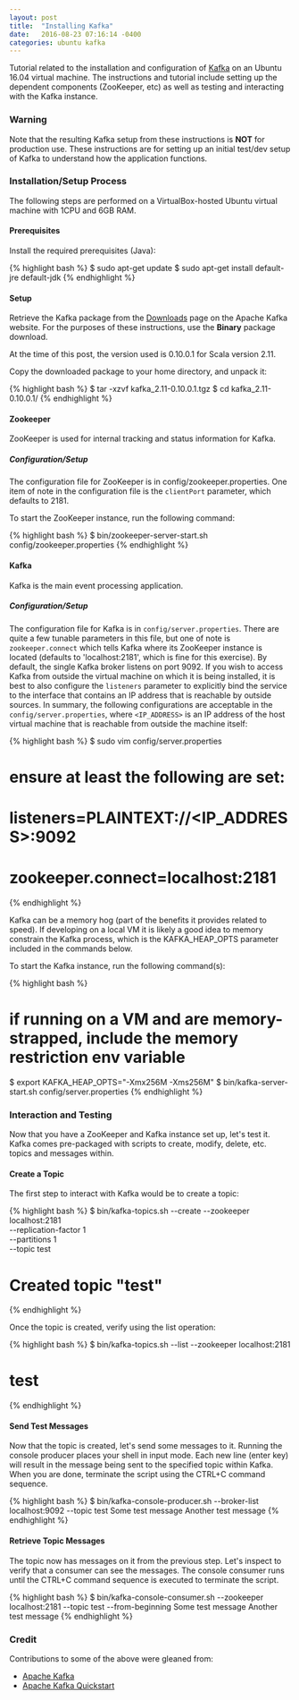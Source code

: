```yaml
---
layout: post
title:  "Installing Kafka"
date:   2016-08-23 07:16:14 -0400
categories: ubuntu kafka
---
```

Tutorial related to the installation and configuration of [Kafka](http://kafka.apache.org/) on an Ubuntu 16.04
virtual machine. The instructions and tutorial include setting up the dependent components (ZooKeeper, etc) as
well as testing and interacting with the Kafka instance.

### Warning

Note that the resulting Kafka setup from these instructions is **NOT** for production use. These instructions
are for setting up an initial test/dev setup of Kafka to understand how the application functions.

### Installation/Setup Process

The following steps are performed on a VirtualBox-hosted Ubuntu virtual machine with 1CPU and 6GB RAM.

#### Prerequisites

Install the required prerequisites (Java):

{% highlight bash %}
$ sudo apt-get update
$ sudo apt-get install default-jre default-jdk
{% endhighlight %}

#### Setup

Retrieve the Kafka package from the [Downloads](http://kafka.apache.org/downloads.html) page on the Apache
Kafka website. For the purposes of these instructions, use the **Binary** package download.

At the time of this post, the version used is 0.10.0.1 for Scala version 2.11.

Copy the downloaded package to your home directory, and unpack it:

{% highlight bash %}
$ tar -xzvf kafka_2.11-0.10.0.1.tgz
$ cd kafka_2.11-0.10.0.1/
{% endhighlight %}

#### Zookeeper

ZooKeeper is used for internal tracking and status information for Kafka.

##### Configuration/Setup

The configuration file for ZooKeeper is in config/zookeeper.properties. One item of note in the configuration
file is the `clientPort` parameter, which defaults to 2181.

To start the ZooKeeper instance, run the following command:

{% highlight bash %}
$ bin/zookeeper-server-start.sh config/zookeeper.properties
{% endhighlight %}

#### Kafka

Kafka is the main event processing application.

##### Configuration/Setup

The configuration file for Kafka is in `config/server.properties`. There are quite a few tunable parameters in
this file, but one of note is `zookeeper.connect` which tells Kafka where its ZooKeeper instance is
located (defaults to 'localhost:2181', which is fine for this exercise). By default, the single Kafka broker
listens on port 9092. If you wish to access Kafka from outside the virtual machine on which it is being
installed, it is best to also configure the `listeners` parameter to explicitly bind the service to the
interface that contains an IP address that is reachable by outside sources. In summary, the following
configurations are acceptable in the `config/server.properties`, where `<IP_ADDRESS>` is an IP address of the
host virtual machine that is reachable from outside the machine itself:

{% highlight bash %}
$ sudo vim config/server.properties
# ensure at least the following are set:
#   listeners=PLAINTEXT://<IP_ADDRESS>:9092
#   zookeeper.connect=localhost:2181
{% endhighlight %}

Kafka can be a memory hog (part of the benefits it provides related to speed). If developing on a local
VM it is likely a good idea to memory constrain the Kafka process, which is the KAFKA_HEAP_OPTS parameter
included in the commands below.

To start the Kafka instance, run the following command(s):

{% highlight bash %}
# if running on a VM and are memory-strapped, include the memory restriction env variable
$ export KAFKA_HEAP_OPTS="-Xmx256M -Xms256M"
$ bin/kafka-server-start.sh config/server.properties
{% endhighlight %}

### Interaction and Testing

Now that you have a ZooKeeper and Kafka instance set up, let's test it. Kafka comes pre-packaged with scripts
to create, modify, delete, etc. topics and messages within.

#### Create a Topic

The first step to interact with Kafka would be to create a topic:

{% highlight bash %}
$ bin/kafka-topics.sh --create --zookeeper localhost:2181 \
                               --replication-factor 1 \
                               --partitions 1 \
                               --topic test
# Created topic "test"
{% endhighlight %}

Once the topic is created, verify using the list operation:

{% highlight bash %}
$ bin/kafka-topics.sh --list --zookeeper localhost:2181
# test
{% endhighlight %}

#### Send Test Messages

Now that the topic is created, let's send some messages to it. Running the console producer places your
shell in input mode. Each new line (enter key) will result in the message being sent to the specified topic
within Kafka. When you are done, terminate the script using the CTRL+C command sequence.

{% highlight bash %}
$ bin/kafka-console-producer.sh --broker-list localhost:9092 --topic test
Some test message
Another test message
{% endhighlight %}

#### Retrieve Topic Messages

The topic now has messages on it from the previous step. Let's inspect to verify that a consumer can see
the messages. The console consumer runs until the CTRL+C command sequence is executed to terminate the script.

{% highlight bash %}
$ bin/kafka-console-consumer.sh --zookeeper localhost:2181 --topic test --from-beginning
Some test message
Another test message
{% endhighlight %}

### Credit

Contributions to some of the above were gleaned from:

* [Apache Kafka](http://kafka.apache.org/)
* [Apache Kafka Quickstart](http://kafka.apache.org/documentation.html#quickstart)
